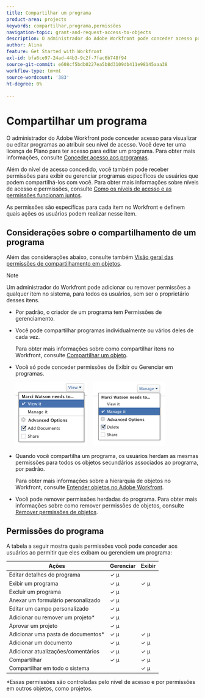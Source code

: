 ```yaml
---
title: Compartilhar um programa
product-area: projects
keywords: compartilhar,programa,permissões
navigation-topic: grant-and-request-access-to-objects
description: O administrador do Adobe Workfront pode conceder acesso para visualizar ou editar programas ao atribuir seu nível de acesso. Você deve ter uma licença de Plano para ter acesso para editar um programa.
author: Alina
feature: Get Started with Workfront
exl-id: bfa6ce97-24ad-44b3-9c2f-7fac6b748f94
source-git-commit: e608cf5bdb0227ea5b8d3109db411e98145aaa38
workflow-type: tm+mt
source-wordcount: '383'
ht-degree: 0%

---
```


# Compartilhar um programa

O administrador do Adobe Workfront pode conceder acesso para visualizar ou editar programas ao atribuir seu nível de acesso. Você deve ter uma licença de Plano para ter acesso para editar um programa. Para obter mais informações, consulte [Conceder acesso aos programas](../../administration-and-setup/add-users/configure-and-grant-access/grant-access-programs.md).

Além do nível de acesso concedido, você também pode receber permissões para exibir ou gerenciar programas específicos de usuários que podem compartilhá-los com você. Para obter mais informações sobre níveis de acesso e permissões, consulte [Como os níveis de acesso e as permissões funcionam juntos](../../administration-and-setup/add-users/access-levels-and-object-permissions/how-access-levels-permissions-work-together.md).

As permissões são específicas para cada item no Workfront e definem quais ações os usuários podem realizar nesse item.

## Considerações sobre o compartilhamento de um programa

Além das considerações abaixo, consulte também [Visão geral das permissões de compartilhamento em objetos](../../workfront-basics/grant-and-request-access-to-objects/sharing-permissions-on-objects-overview.md).

>[!NOTE]
>
>Um administrador do Workfront pode adicionar ou remover permissões a qualquer item no sistema, para todos os usuários, sem ser o proprietário desses itens.

* Por padrão, o criador de um programa tem Permissões de gerenciamento.

* Você pode compartilhar programas individualmente ou vários deles de cada vez.

  Para obter mais informações sobre como compartilhar itens no Workfront, consulte [Compartilhar um objeto](../../workfront-basics/grant-and-request-access-to-objects/share-an-object.md).

* Você só pode conceder permissões de Exibir ou Gerenciar em programas.

  ![](assets/screen-shot-2014-01-23-at-12.45.15-pm.png)    ![](assets/screen-shot-2014-01-22-at-10.03.43-am-190x167.png)

* Quando você compartilha um programa, os usuários herdam as mesmas permissões para todos os objetos secundários associados ao programa, por padrão.

  Para obter mais informações sobre a hierarquia de objetos no Workfront, consulte [Entender objetos no Adobe Workfront](../../workfront-basics/navigate-workfront/workfront-navigation/understand-objects.md).

* Você pode remover permissões herdadas do programa. Para obter mais informações sobre como remover permissões de objetos, consulte  [Remover permissões de objetos](../../workfront-basics/grant-and-request-access-to-objects/remove-permissions-from-objects.md).

## Permissões do programa

A tabela a seguir mostra quais permissões você pode conceder aos usuários ao permitir que eles exibam ou gerenciem um programa:

| **Ações** | **Gerenciar** | **Exibir** |
|---|---|---|
| Editar detalhes do programa | ✓ µ |   |
| Exibir um programa | ✓ µ | ✓ µ |
| Excluir um programa | ✓ µ |   |
| Anexar um formulário personalizado | ✓ µ |   |
| Editar um campo personalizado | ✓ µ |   |
| Adicionar ou remover um projeto&#42; | ✓ µ |   |
| Aprovar um projeto | ✓ µ |   |
| Adicionar uma pasta de documentos&#42; | ✓ µ | ✓ µ |
| Adicionar um documento | ✓ µ | ✓ µ |
| Adicionar atualizações/comentários | ✓ µ | ✓ µ |
| Compartilhar | ✓ µ | ✓ µ |
| Compartilhar em todo o sistema |   | ✓ µ |

*Essas permissões são controladas pelo nível de acesso e por permissões em outros objetos, como projetos. 
